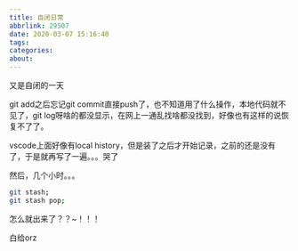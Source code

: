 ```yaml
---
title: 自闭日常
abbrlink: 29507
date: 2020-03-07 15:16:40
tags:
categories:
about:
---
```




又是自闭的一天

<!-- more -->

git add之后忘记git commit直接push了，也不知道用了什么操作，本地代码就不见了，git log呀啥的都没显示，在网上一通乱找啥都没找到，好像也有这样的说恢复不了了。

vscode上面好像有local history，但是装了之后才开始记录，之前的还是没有了，于是就再写了一遍。。。哭了



然后，几个小时。。。

```bash
git stash;
git stash pop;
```

怎么就出来了？？~！！！

白给orz